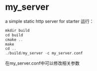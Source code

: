# my_server
a simple static http server for starter
运行：
```c++
mkdir build 
cd build
cmake .. 
make
cd .. 
./build/my_server -c my_server.conf
```
在my_server.conf中可以修改相关参数

